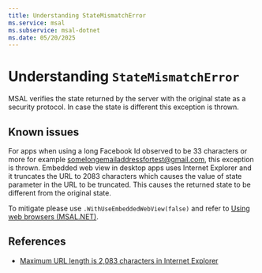 ```yaml
---
title: Understanding StateMismatchError
ms.service: msal
ms.subservice: msal-dotnet
ms.date: 05/20/2025
---
```


# Understanding `StateMismatchError`

MSAL verifies the state returned by the server with the original state as a security protocol. In case the state is different this exception is thrown.

## Known issues

For apps when using a long Facebook Id observed to be 33 characters or more for example somelongemailaddressfortest@gmail.com, this exception is thrown. Embedded web view in desktop apps uses Internet Explorer and it truncates the URL to 2083 characters which causes the value of state parameter in the URL to be truncated. This causes the returned state to be different from the original state.

To mitigate please use `.WithUseEmbeddedWebView(false)` and refer to [Using web browsers (MSAL.NET)](/azure/active-directory/develop/msal-net-web-browsers).

## References

- [Maximum URL length is 2,083 characters in Internet Explorer](https://support.microsoft.com/help/208427/maximum-url-length-is-2-083-characters-in-internet-explorer)

